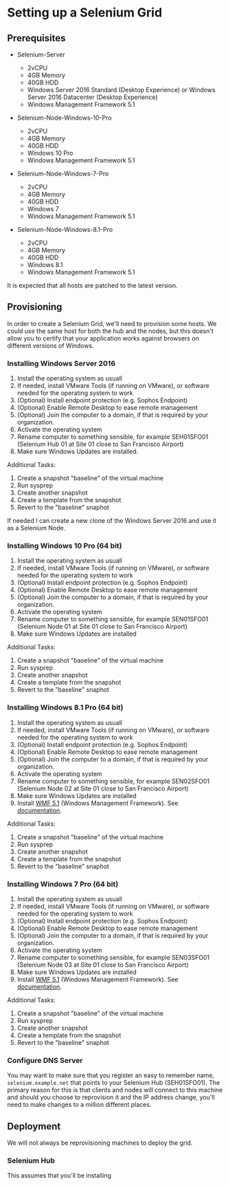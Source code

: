 # Setting up a Selenium Grid

## Prerequisites

- Selenium-Server
    - 2vCPU
    - 4GB Memory
    - 40GB HDD
    - Windows Server 2016 Standard (Desktop Experience) or Windows Server 2016 Datacenter (Desktop Experience)
    - Windows Management Framework 5.1

- Selenium-Node-Windows-10-Pro 
    - 2vCPU
    - 4GB Memory
    - 40GB HDD
    - Windows 10 Pro
    - Windows Management Framework 5.1

- Selenium-Node-Windows-7-Pro 
    - 2vCPU
    - 4GB Memory
    - 40GB HDD
    - Windows 7
    - Windows Management Framework 5.1

- Selenium-Node-Windows-8.1-Pro 
    - 2vCPU
    - 4GB Memory
    - 40GB HDD
    - Windows 8.1
    - Windows Management Framework 5.1

It is expected that all hosts are patched to the latest version.

## Provisioning

In order to create a Selenium Grid, we'll need to provision some hosts. We could use the same host for both the hub and the nodes, but this doesn't allow you to certify that your application works against browsers on different versions of Windows.

### Installing Windows Server 2016

1. Install the operating system as usuall
2. If needed, install VMware Tools (if running on VMware), or software needed for the operating system to work
3. (Optional) Install endpoint protection (e.g. Sophos Endpoint)
4. (Optional) Enable Remote Desktop to ease remote management
5. (Optional) Join the computer to a domain, if that is required by your organization.
6. Activate the operating system
7. Rename computer to something sensible, for example SEH01SFO01 (Selenium Hub 01 at Site 01 close to San Francisco Airport)
8. Make sure Windows Updates are installed.

Additional Tasks:

1. Create a snapshot "baseline" of the virtual machine
2. Run sysprep 
3. Create another snapshot
4. Create a template from the snapshot
5. Revert to the "baseline" snaphot

If needed I can create a new clone of the Windows Server 2016 and use it as a Selenium Node.

### Installing Windows 10 Pro (64 bit)

1. Install the operating system as usuall
2. If needed, install VMware Tools (if running on VMware), or software needed for the operating system to work
3. (Optional) Install endpoint protection (e.g. Sophos Endpoint)
4. (Optional) Enable Remote Desktop to ease remote management
5. (Optional) Join the computer to a domain, if that is required by your organization.
6. Activate the operating system
7. Rename computer to something sensible, for example SEN01SFO01 (Selenium Node 01 at Site 01 close to San Francisco Airport)
8. Make sure Windows Updates are installed

Additional Tasks:

1. Create a snapshot "baseline" of the virtual machine
2. Run sysprep 
3. Create another snapshot
4. Create a template from the snapshot
5. Revert to the "baseline" snaphot

### Installing Windows 8.1 Pro (64 bit)

1. Install the operating system as usuall
2. If needed, install VMware Tools (if running on VMware), or software needed for the operating system to work
3. (Optional) Install endpoint protection (e.g. Sophos Endpoint)
4. (Optional) Enable Remote Desktop to ease remote management
5. (Optional) Join the computer to a domain, if that is required by your organization.
6. Activate the operating system
7. Rename computer to something sensible, for example SEN02SFO01 (Selenium Node 02 at Site 01 close to San Francisco Airport)
8. Make sure Windows Updates are installed
9. Install [WMF 5.1](https://go.microsoft.com/fwlink/?linkid=839516) (Windows Management Framework). See [documentation](https://docs.microsoft.com/en-us/powershell/wmf/5.1/install-configure).

Additional Tasks:

1. Create a snapshot "baseline" of the virtual machine
2. Run sysprep 
3. Create another snapshot
4. Create a template from the snapshot
5. Revert to the "baseline" snaphot

### Installing Windows 7 Pro (64 bit)

1. Install the operating system as usuall
2. If needed, install VMware Tools (if running on VMware), or software needed for the operating system to work
3. (Optional) Install endpoint protection (e.g. Sophos Endpoint)
4. (Optional) Enable Remote Desktop to ease remote management
5. (Optional) Join the computer to a domain, if that is required by your organization.
6. Activate the operating system
7. Rename computer to something sensible, for example SEN03SFO01 (Selenium Node 03 at Site 01 close to San Francisco Airport)
8. Make sure Windows Updates are installed
9. Install [WMF 5.1](https://go.microsoft.com/fwlink/?linkid=839523) (Windows Management Framework). See [documentation](https://docs.microsoft.com/en-us/powershell/wmf/5.1/install-configure).

Additional Tasks:

1. Create a snapshot "baseline" of the virtual machine
2. Run sysprep 
3. Create another snapshot
4. Create a template from the snapshot
5. Revert to the "baseline" snaphot

### Configure DNS Server

You may want to make sure that you register an easy to remember name, `selenium.example.net` that points to your Selenium Hub (SEH01SFO01). The primary reason for this is that clients and nodes will connect to this machine and should you choose to reprovision it and the IP address change, you'll need to make changes to a million different places.

## Deployment

We will not always be reprovisioning machines to deploy the grid. 

### Selenium Hub

This assumes that you'll be installing  